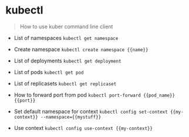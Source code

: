 # kubectl

> How to use kuber command line client

- List of namespaces
`kubectl get namespace`

- Create namespace
`kubectl create namespace {{name}}`

- List of deployments
`kubectl get deployment`

- List of pods
`kubectl get pod`

- List of replicasets
`kubectl get replicaset`

- How to forward port from pod
`kubectl port-forward {{pod_name}} {{port}}`

- Set default namespace for context
`kubectl config set-context {{my-context}} --namespace={{mystuff}}`

- Use context
`kubectl config use-context {{my-context}}`
